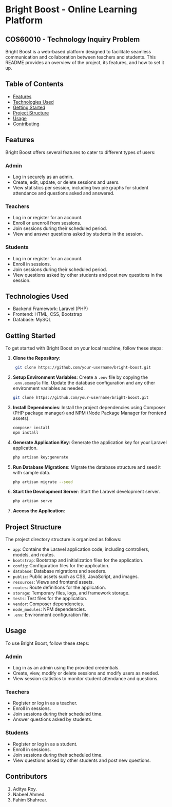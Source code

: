 # Bright Boost - Online Learning Platform
## COS60010 - Technology Inquiry Problem

Bright Boost is a web-based platform designed to facilitate seamless communication and collaboration between teachers and students. This README provides an overview of the project, its features, and how to set it up.

## Table of Contents

- [Features](#features)
- [Technologies Used](#technologies-used)
- [Getting Started](#getting-started)
- [Project Structure](#project-structure)
- [Usage](#usage)
- [Contributing](#contributing)

## Features

Bright Boost offers several features to cater to different types of users:

### Admin

- Log in securely as an admin.
- Create, edit, update, or delete sessions and users.
- View statistics per session, including two pie graphs for student attendance and questions asked and answered.

### Teachers

- Log in or register for an account.
- Enroll or unenroll from sessions.
- Join sessions during their scheduled period.
- View and answer questions asked by students in the session.

### Students

- Log in or register for an account.
- Enroll in sessions.
- Join sessions during their scheduled period.
- View questions asked by other students and post new questions in the session.

## Technologies Used

- Backend Framework: Laravel (PHP)
- Frontend: HTML, CSS, Bootstrap
- Database: MySQL

## Getting Started

To get started with Bright Boost on your local machine, follow these steps:

1. **Clone the Repository**:
   ```bash
    git clone https://github.com/your-username/bright-boost.git
    ```
    
2. **Setup Environment Variables**:
   Create a `.env` file by copying the `.env.example` file. Update the database configuration and any other environment variables as needed.
   ```bash
   git clone https://github.com/your-username/bright-boost.git
   ```
    
3. **Install Dependencies**:
   Install the project dependencies using Composer (PHP package manager) and NPM (Node Package Manager for frontend assets).
   ```bash
   composer install
   npm install
   ```
   
4. **Generate Application Key**:
   Generate the application key for your Laravel application.
   ```bash
   php artisan key:generate
   ```

5. **Run Database Migrations**:
   Migrate the database structure and seed it with sample data.
   ```bash
   php artisan migrate --seed
   ```

6. **Start the Development Server**:
   Start the Laravel development server.

   ```bash
   php artisan serve
   ```

7. **Access the Application**:

## Project Structure

The project directory structure is organized as follows:

- `app`: Contains the Laravel application code, including controllers, models, and routes.
- `bootstrap`: Bootstrap and initialization files for the application.
- `config`: Configuration files for the application.
- `database`: Database migrations and seeders.
- `public`: Public assets such as CSS, JavaScript, and images.
- `resources`: Views and frontend assets.
- `routes`: Route definitions for the application.
- `storage`: Temporary files, logs, and framework storage.
- `tests`: Test files for the application.
- `vendor`: Composer dependencies.
- `node_modules`: NPM dependencies.
- `.env`: Environment configuration file.

## Usage

To use Bright Boost, follow these steps:

### Admin

- Log in as an admin using the provided credentials.
- Create, view, modify or delete sessions and modify users as needed.
- View session statistics to monitor student attendance and questions.

### Teachers

- Register or log in as a teacher.
- Enroll in sessions.
- Join sessions during their scheduled time.
- Answer questions asked by students.

### Students

- Register or log in as a student.
- Enroll in sessions.
- Join sessions during their scheduled time.
- View questions asked by other students and post new questions.

## Contributors

1. Aditya Roy.
2. Nabeel Ahmed.
3. Fahim Shahrear.


